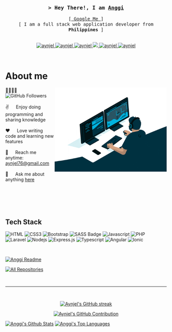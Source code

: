 
<!-- Intro  -->
<h3 align="center"><samp>&gt; Hey There!, I am <b><a target="_blank" href="https://aynjel.github.io/anggi-portfolio">Anggi</a></b></samp></h3>

<p align="center"> 
  <samp>
    [<a href="https://www.google.com/search?q=angel+niño+ortega"> Google Me </a>]
    <br>
    [ I am a full stack web application developer from <b>Philippines</b> ]
    <br>
    <br>
  </samp>
</p>

<p align="center">
 <a href="https://aynjel.com" target="blank">
  <img src="https://img.shields.io/badge/Website-DC143C?style=for-the-badge&logo=medium&logoColor=white" alt="aynjel" />
 </a>
 <a href="https://ph.linkedin.com/in/angel-ni%C3%B1o-ortega-947b32252" target="_blank">
  <img src="https://img.shields.io/badge/LinkedIn-0077B5?style=for-the-badge&logo=linkedin&logoColor=white" alt="aynjel"/>
 </a>
 <a href="https://dev.to/aynjel" target="_blank">
  <img src="https://img.shields.io/badge/dev.to-0A0A0A?style=for-the-badge&logo=dev.to&logoColor=white" alt="aynjel" />
 </a>
 <a href="https://twitter.com/aynjel17" target="_blank">
  <img src="https://img.shields.io/badge/Twitter-1DA1F2?style=for-the-badge&logo=twitter&logoColor=white" />
 </a>
 <a href="https://www.instagram.com/aynjel.12.23" target="_blank">
  <img src="https://img.shields.io/badge/Instagram-fe4164?style=for-the-badge&logo=instagram&logoColor=white" alt="aynjel" />
 </a> 
 <a href="https://www.facebook.com/kobe.ortega.9" target="_blank">
  <img src="https://img.shields.io/badge/Facebook-20BEFF?&style=for-the-badge&logo=facebook&logoColor=white" alt="aynjel"  />
  </a> 
</p>
<br />

<!-- About Section -->
 # About me

<p>
 <img align="right" width="350" src="programmer.gif" alt="Coding gif" />
  
 👨‍👨‍👧‍👧 &emsp; ![GitHub Followers](https://img.shields.io/github/followers/aynjel?style=social)<br/><br/>
 ✌️ &emsp; Enjoy doing programming and sharing knowledge <br/><br/>
 ❤️ &emsp; Love writing code and learning new features<br/><br/>
 📧 &emsp; Reach me anytime: aynjel76@gmail.com<br/><br/>
 💬 &emsp; Ask me about anything [here](https://github.com/aynjel/aynjel/issues)<br/><br/>
</p>

<br/>
<br/>
<br/>

## Tech Stack
![HTML](https://img.shields.io/badge/HTML5-E34F26?style=for-the-badge&logo=html5&logoColor=E34F26&labelColor=000)
![CSS3](https://img.shields.io/badge/CSS3-1572B6?style=for-the-badge&logo=css3&logoColor=1572B6&labelColor=000)
![Bootstrap](https://img.shields.io/badge/Bootstrap-563D7C?style=for-the-badge&logo=bootstrap&logoColor=563D7C&labelColor=000)
![SASS Badge](https://img.shields.io/badge/Sass-CC6699?style=for-the-badge&logo=sass&logoColor=CC6699&labelColor=000)
![Javascript](https://img.shields.io/badge/Javascript-F0DB4F?style=for-the-badge&logo=javascript&logoColor=F0DB4F&labelColor=000)
![PHP](https://img.shields.io/badge/Php-474a8a?style=for-the-badge&logo=php&logoColor=474a8a&labelColor=000)
![Laravel](https://img.shields.io/badge/Laravel-F05340?style=for-the-badge&logo=laravel&logoColor=ffffff&labelColor=000)
![Nodejs](https://img.shields.io/badge/Nodejs-3C873A?style=for-the-badge&logo=node.js&logoColor=3C873A&labelColor=000)
![Express.js](https://img.shields.io/badge/Express.js-ffffff?style=for-the-badge&logo=express&logoColor=fff&labelColor=000)
![Typescript](https://img.shields.io/badge/Typescript-007acc?style=for-the-badge&logo=typescript&logoColor=blue&labelColor=000)
![Angular](https://img.shields.io/badge/Angular-red?style=for-the-badge&logo=angular&logoColor=red&labelColor=000)
![Ionic](https://img.shields.io/badge/Ionic-blue?style=for-the-badge&logo=ionic&logoColor=blue&labelColor=000)

<br/>

[![Anggi Readme](https://github-readme-stats.vercel.app/api/pin/?username=aynjel&repo=aynjel&border_color=7F3FBF&bg_color=0D1117&title_color=C9D1D9&text_color=8B949E&icon_color=7F3FBF)](https://github.com/aynjel/aynjel)

<p align="left">
  <a href="https://github.com/aynjel?tab=repositories" target="_blank"><img alt="All Repositories" title="All Repositories" src="https://img.shields.io/badge/-All%20Repos-2962FF?style=for-the-badge&logo=koding&logoColor=white"/></a>
</p>

<br/>
<hr/>
<br/>

<p align="center">
  <a href="https://github.com/aynjel">
    <img src="https://github-readme-streak-stats.herokuapp.com/?user=aynjel&theme=radical&border=7F3FBF&background=0D1117" alt="Aynjel's GitHub streak"/>
  </a>
</p>

<p align="center">
  <a href="https://github.com/aynjel">
    <img src="https://github-profile-summary-cards.vercel.app/api/cards/profile-details?username=aynjel&theme=radical" alt="Aynjel's GitHub Contribution"/>
  </a>
</p>

<a> 
    <a href="https://github.com/aynjel"><img alt="Anggi's Github Stats" src="https://denvercoder1-github-readme-stats.vercel.app/api?username=aynjel&show_icons=true&count_private=true&theme=react&border_color=7F3FBF&bg_color=0D1117&title_color=F85D7F&icon_color=F8D866" height="192px" width="49.5%"/></a>
  <a href="https://github.com/aynjel"><img alt="Anggi's Top Languages" src="https://denvercoder1-github-readme-stats.vercel.app/api/top-langs/?username=aynjel&langs_count=8&layout=compact&theme=react&border_color=7F3FBF&bg_color=0D1117&title_color=F85D7F&icon_color=F8D866" height="192px" width="49.5%"/></a>
  <br/>
</a>


<!-- ![Al Siam's Graph](https://github-readme-activity-graph.vercel.app/graph?username=aynjel&custom_title=Al%20Siam's%20GitHub%20Activity%20Graph&bg_color=0D1117&color=7F3FBF&line=7F3FBF&point=7F3FBF&area_color=FFFFFF&title_color=FFFFFF&area=true) -->
